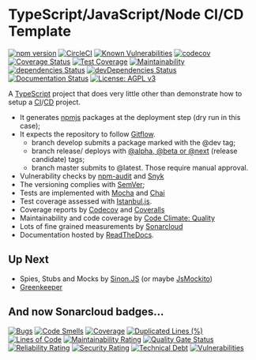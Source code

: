 # TypeScript/JavaScript/Node CI/CD Template
[![npm version](https://badge.fury.io/js/%40rcmedeiros%2Ftslint-config.svg)](https://badge.fury.io/js/%40rcmedeiros%2Ftslint-config)
[![CircleCI](https://circleci.com/gh/rcmedeiros/template.svg?style=svg&circle-token=0cbb60bd086a80279822859c0ed2610d5428a223)](https://circleci.com/gh/rcmedeiros/template)
[![Known Vulnerabilities](https://snyk.io/test/github/rcmedeiros/template/badge.svg?targetFile=package.json)](https://snyk.io/test/github/rcmedeiros/template?targetFile=package.json)
[![codecov](https://codecov.io/gh/rcmedeiros/template/branch/master/graph/badge.svg?token=CJcGrQ0S58)](https://codecov.io/gh/rcmedeiros/template)
[![Coverage Status](https://coveralls.io/repos/github/rcmedeiros/template/badge.svg?branch=master)](https://coveralls.io/github/rcmedeiros/template?branch=master)
[![Test Coverage](https://api.codeclimate.com/v1/badges/37e2987f72bc13b00e5a/test_coverage)](https://codeclimate.com/github/rcmedeiros/template/test_coverage)
[![Maintainability](https://api.codeclimate.com/v1/badges/37e2987f72bc13b00e5a/maintainability)](https://codeclimate.com/github/rcmedeiros/template/maintainability)
[![dependencies Status](https://david-dm.org/rcmedeiros/template/status.svg)](https://david-dm.org/rcmedeiros/template)
[![devDependencies Status](https://david-dm.org/rcmedeiros/template/dev-status.svg)](https://david-dm.org/rcmedeiros/template?type=dev)
[![Documentation Status](https://readthedocs.org/projects/cicd-template/badge/?version=latest)](https://cicd-template.readthedocs.io/en/latest/?badge=latest)
[![License: AGPL v3](https://img.shields.io/badge/License-AGPL%20v3-blue.svg)](https://www.gnu.org/licenses/agpl-3.0)

A [TypeScript](https://github.com/trending/typescript) project that does very little other than demonstrate how to setup a [CI](https://en.wikipedia.org/wiki/Continuous_integration)/[CD](https://en.wikipedia.org/wiki/Continuous_delivery) project.

* It generates [npmjs](https://www.npmjs.com/) packages at the deployment step (dry run in this case);
* It expects the repository to follow [Gitflow](https://datasift.github.io/gitflow/IntroducingGitFlow.html).
  * branch develop submits a package marked with the @dev tag;
  * branch release/ deploys with [@alpha, @beta or @next](https://docs.npmjs.com/cli/dist-tag) (release candidate) tags;
  * branch master submits to @latest. Those require manual approval.
* Vulnerability checks by [npm-audit](https://docs.npmjs.com/cli/audit) and [Snyk](https://snyk.io/)
* The versioning complies with [SemVer](https://semver.org/);
* Tests are implemented with [Mocha](https://mochajs.org/) and [Chai](https://www.chaijs.com/)
* Test coverage assessed with [Istanbul.js](https://istanbul.js.org/).
* Coverage reports by [Codecov](https://codecov.io/) and [Coveralls](https://coveralls.io/)
* Maintainability and code coverage by [Code Climate: Quality](https://codeclimate.com/quality/pricing/)
* Lots of fine grained measurements by [Sonarcloud](https://sonarcloud.io)
* Documentation hosted by [ReadTheDocs](https://readthedocs.org/).

## Up Next

* Spies, Stubs and Mocks by [Sinon.JS](https://sinonjs.org/) (or maybe [JsMockito](https://jsmockito.org/))
* [Greenkeeper](https://greenkeeper.io)

## And now Sonarcloud badges...
[![Bugs](https://sonarcloud.io/api/project_badges/measure?project=rcmedeiros_template&metric=bugs)](https://sonarcloud.io/dashboard?id=rcmedeiros_template)
[![Code Smells](https://sonarcloud.io/api/project_badges/measure?project=rcmedeiros_template&metric=code_smells)](https://sonarcloud.io/dashboard?id=rcmedeiros_template)
[![Coverage](https://sonarcloud.io/api/project_badges/measure?project=rcmedeiros_template&metric=coverage)](https://sonarcloud.io/dashboard?id=rcmedeiros_template)
[![Duplicated Lines (%)](https://sonarcloud.io/api/project_badges/measure?project=rcmedeiros_template&metric=duplicated_lines_density)](https://sonarcloud.io/dashboard?id=rcmedeiros_template)
[![Lines of Code](https://sonarcloud.io/api/project_badges/measure?project=rcmedeiros_template&metric=ncloc)](https://sonarcloud.io/dashboard?id=rcmedeiros_template)
[![Maintainability Rating](https://sonarcloud.io/api/project_badges/measure?project=rcmedeiros_template&metric=sqale_rating)](https://sonarcloud.io/dashboard?id=rcmedeiros_template)
[![Quality Gate Status](https://sonarcloud.io/api/project_badges/measure?project=rcmedeiros_template&metric=alert_status)](https://sonarcloud.io/dashboard?id=rcmedeiros_template)
[![Reliability Rating](https://sonarcloud.io/api/project_badges/measure?project=rcmedeiros_template&metric=reliability_rating)](https://sonarcloud.io/dashboard?id=rcmedeiros_template)
[![Security Rating](https://sonarcloud.io/api/project_badges/measure?project=rcmedeiros_template&metric=security_rating)](https://sonarcloud.io/dashboard?id=rcmedeiros_template)
[![Technical Debt](https://sonarcloud.io/api/project_badges/measure?project=rcmedeiros_template&metric=sqale_index)](https://sonarcloud.io/dashboard?id=rcmedeiros_template)
[![Vulnerabilities](https://sonarcloud.io/api/project_badges/measure?project=rcmedeiros_template&metric=vulnerabilities)](https://sonarcloud.io/dashboard?id=rcmedeiros_template)
